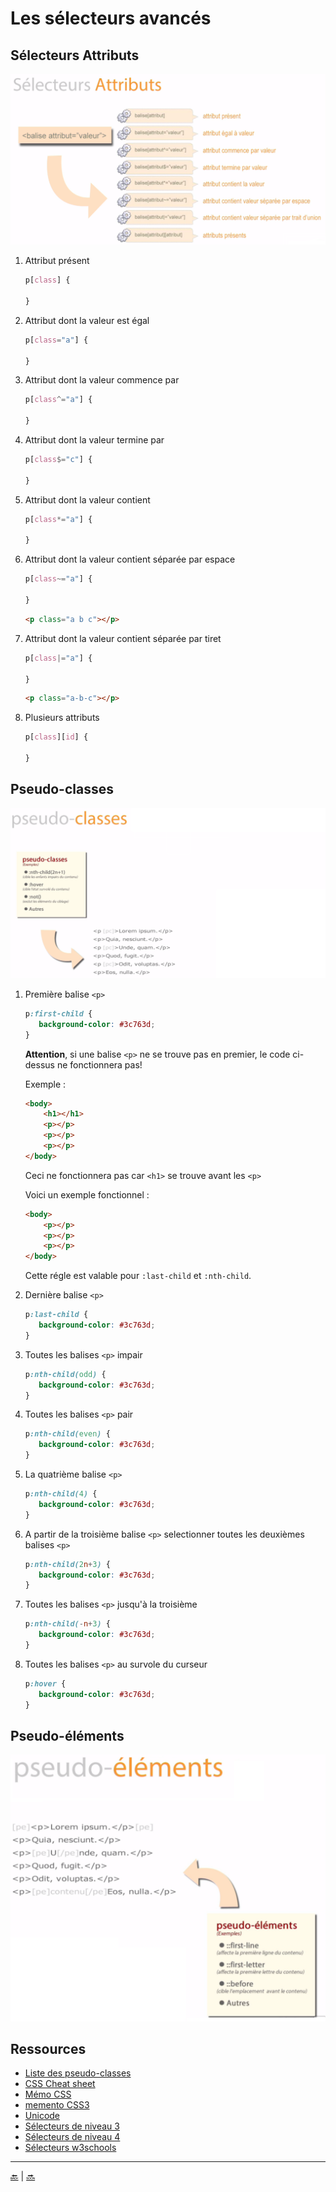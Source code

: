 # Les sélecteurs avancés

## Sélecteurs Attributs

![attr](img/attrs.png)

1. Attribut présent

    ````css
    p[class] {
    
    }
    ````

2. Attribut dont la valeur est égal

    ````css
    p[class="a"] {
    
    }
    ````
    
3. Attribut dont la valeur commence par

    ````css
    p[class^="a"] {
    
    }
    ````
    
4. Attribut dont la valeur termine par

    ````css
    p[class$="c"] {
    
    }
    ````
    
5. Attribut dont la valeur contient

    ````css
    p[class*="a"] {
    
    }
    ````
    
6. Attribut dont la valeur contient séparée par espace

    ````css
    p[class~="a"] {
    
    }
    ````
    
    ````html
    <p class="a b c"></p>
    ````
    
7. Attribut dont la valeur contient séparée par tiret

    ````css
    p[class|="a"] {
    
    }
    ````
    
    ````html
    <p class="a-b-c"></p>
    ````
    
8. Plusieurs attributs

    ````css
    p[class][id] {
    
    }
    ````


## Pseudo-classes

![pseudo](img/pseudo.png)


1. Première balise ``<p>``

    ````css
    p:first-child {
       background-color: #3c763d;
    }
    ````
    **Attention**, si une balise ``<p>`` ne se trouve pas en premier, le code ci-dessus ne fonctionnera pas!
    
    Exemple :
    
    ````html
    <body>
        <h1></h1>
        <p></p>
        <p></p>
        <p></p>
    </body>
    ````
    
    Ceci ne fonctionnera pas car ``<h1>`` se trouve avant les ``<p>``
    
    Voici un exemple fonctionnel :
    
    ````html
    <body>
        <p></p>
        <p></p>
        <p></p>
    </body>
    ````
    
    Cette régle est valable pour ``:last-child`` et ``:nth-child``.

2. Dernière balise ``<p>``

    ````css
    p:last-child {
       background-color: #3c763d;
    }
    ````
    
3. Toutes les balises ``<p>`` impair

    ````css
    p:nth-child(odd) {
       background-color: #3c763d;
    }
    ````

4. Toutes les balises ``<p>`` pair

    ````css
    p:nth-child(even) {
       background-color: #3c763d;
    }
    ````
    
5. La quatrième balise ``<p>``

    ````css
    p:nth-child(4) { 
       background-color: #3c763d;
    }
    ````
    
5. A partir de la troisième balise ``<p>`` selectionner toutes les deuxièmes balises ``<p>``

    ````css
    p:nth-child(2n+3) { 
       background-color: #3c763d;
    }
    ````
    
6. Toutes les balises ``<p>`` jusqu'à la troisième

    ````css
    p:nth-child(-n+3) { 
       background-color: #3c763d;
    }
    ````
    
7. Toutes les balises ``<p>`` au survole du curseur

    ````css
    p:hover {
       background-color: #3c763d;
    }
    ````


## Pseudo-éléments

![pseudo](img/pseudo-elem.png)



## Ressources

- [Liste des pseudo-classes](https://developer.mozilla.org/fr/docs/Web/CSS/Pseudo-classes)
- [CSS Cheat sheet](pdf/memento/CSS-Sheet.pdf)
- [Mémo CSS](pdf/memento/memo_css_proprietes.pdf)
- [memento CSS3](pdf/memento/memento-css3-v2.pdf)
- [Unicode](https://unicode-table.com/fr/#0063)
- [Sélecteurs de niveau 3](https://www.w3.org/TR/css3-selectors/)
- [Sélecteurs de niveau 4](https://www.w3.org/TR/selectors4/)
- [Sélecteurs w3schools](https://www.w3schools.com/cssref/css_selectors.asp)




---

[:back:](../chapitre-4/chapitre-4-selecteurs.md) | [:soon:]()


